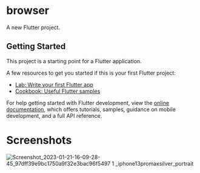 # browser

A new Flutter project.

## Getting Started

This project is a starting point for a Flutter application.

A few resources to get you started if this is your first Flutter project:

- [Lab: Write your first Flutter app](https://docs.flutter.dev/get-started/codelab)
- [Cookbook: Useful Flutter samples](https://docs.flutter.dev/cookbook)

For help getting started with Flutter development, view the
[online documentation](https://docs.flutter.dev/), which offers tutorials,
samples, guidance on mobile development, and a full API reference.

# Screenshots
<p float="center">
  
![Screenshot_2023-01-21-16-09-28-45_97dff39e9bc1750a9f32e3bac96f5497 1 _iphone13promaxsilver_portrait](https://user-images.githubusercontent.com/115551640/213865327-20049c5e-ac79-48e9-b6fb-21317e9fbf4d.png)


</p>
